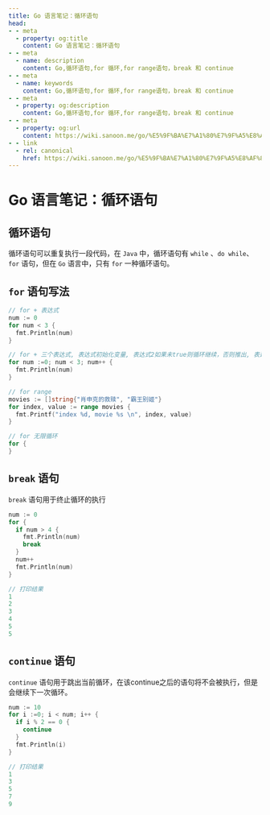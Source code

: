 ```yaml
---
title: Go 语言笔记：循环语句
head:
- - meta
  - property: og:title
    content: Go 语言笔记：循环语句
- - meta
  - name: description
    content: Go,循环语句,for 循环,for range语句，break 和 continue
- - meta
  - name: keywords
    content: Go,循环语句,for 循环,for range语句，break 和 continue
- - meta
  - property: og:description
    content: Go,循环语句,for 循环,for range语句，break 和 continue
- - meta
  - property: og:url
    content: https://wiki.sanoon.me/go/%E5%9F%BA%E7%A1%80%E7%9F%A5%E8%AF%86/%E6%9D%A1%E4%BB%B6%E8%AF%AD%E5%8F%A5
- - link
  - rel: canonical
    href: https://wiki.sanoon.me/go/%E5%9F%BA%E7%A1%80%E7%9F%A5%E8%AF%86/%E6%9D%A1%E4%BB%B6%E8%AF%AD%E5%8F%A5
---
```

  
# Go 语言笔记：循环语句

## 循环语句

循环语句可以重复执行一段代码，在 `Java` 中，循环语句有 `while` 、`do while`、`for` 语句，但在 `Go` 语言中，只有 `for` 一种循环语句。

## `for` 语句写法

```go
// for + 表达式
num := 0
for num < 3 {
  fmt.Println(num)
}

// for + 三个表达式, 表达式初始化变量, 表达式2如果未true则循环继续，否则推出, 表达式3为循环后变量的变化
for num :=0; num < 3; num++ {
  fmt.Println(num)
}

// for range
movies := []string{"肖申克的救赎", "霸王别姬"}
for index, value := range movies {
  fmt.Printf("index %d, movie %s \n", index, value)
}

// for 无限循环
for {
}
```

## `break` 语句

`break` 语句用于终止循环的执行

```go
num := 0
for {
  if num > 4 {
    fmt.Println(num)
    break
  }
  num++
  fmt.Println(num)
}

// 打印结果
1
2
3
4
5
5
```

## `continue` 语句

`continue` 语句用于跳出当前循环，在该continue之后的语句将不会被执行，但是会继续下一次循环。

```go
num := 10
for i :=0; i < num; i++ {
  if i % 2 == 0 {
    continue
  }
  fmt.Println(i)
}

// 打印结果
1
3
5
7
9
```

